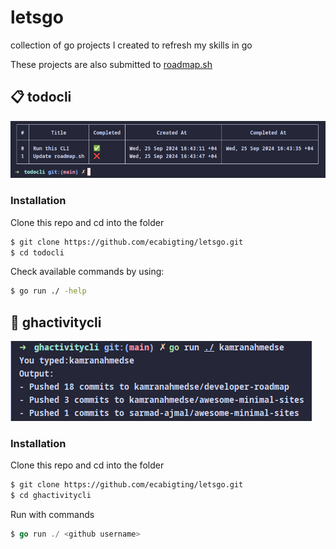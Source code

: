 # letsgo
collection of go projects I created to refresh my skills in go

These projects are also submitted to <a href="https://roadmap.sh/projects/github-user-activity">roadmap.sh</a>

## 📋 todocli

![todocli](/todocli/src.png)

### Installation 
Clone this repo and cd into the folder
```zsh
$ git clone https://github.com/ecabigting/letsgo.git
$ cd todocli
```
Check available commands by using:
```bash
$ go run ./ -help
```


## 🚣 ghactivitycli

![ghactivitycli](/ghactivitycli/src.png)

### Installation
Clone this repo and cd into the folder
```zsh
$ git clone https://github.com/ecabigting/letsgo.git
$ cd ghactivitycli
```
Run with commands
```go
$ go run ./ <github username>
```
